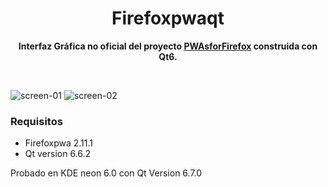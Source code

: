 <div align="center">
	<h1>Firefoxpwaqt</h1>
	<p>
		<b> Interfaz Gráfica no oficial del proyecto <a href="https://pwasforfirefox.filips.si">PWAsforFirefox</a> construida con Qt6. </b>
	</p>
	<br>
</div>


![screen-01](https://github.com/stbn7/firefoxpwaqt/assets/125402063/dd356c5d-8c5f-4517-b702-d1ebe17fd057)
![screen-02](https://github.com/stbn7/firefoxpwaqt/assets/125402063/e9b4c469-9b9e-4550-939b-6c13257d7d77)
### Requisitos
- Firefoxpwa 2.11.1
- Qt version 6.6.2


Probado en KDE neon 6.0 con Qt Version 6.7.0

